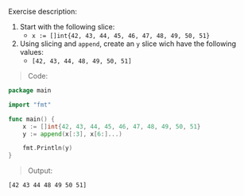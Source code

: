 Exercise description:

1. Start with the following slice:
	- `x := []int{42, 43, 44, 45, 46, 47, 48, 49, 50, 51}`
1. Using slicing and `append`, create an `y` slice wich have the following values:
	- `[42, 43, 44, 48, 49, 50, 51]`

> Code:
```go
package main

import "fmt"

func main() {
	x := []int{42, 43, 44, 45, 46, 47, 48, 49, 50, 51}
	y := append(x[:3], x[6:]...)

	fmt.Println(y)
}

```

> Output:
```console
[42 43 44 48 49 50 51]
```